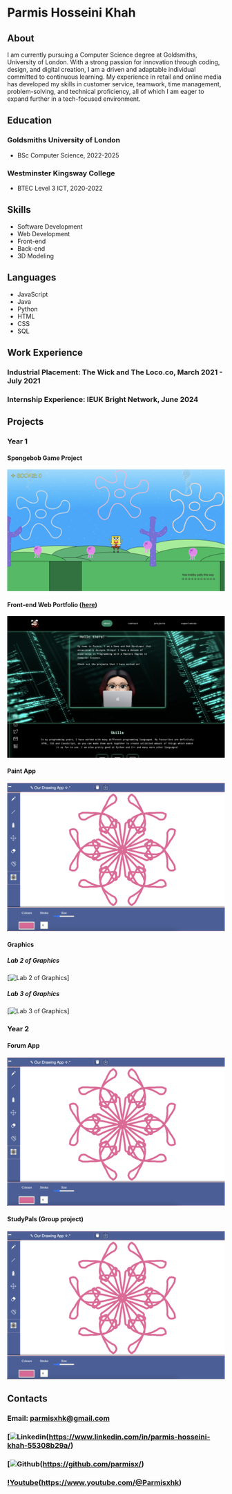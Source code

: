 # Parmis Hosseini Khah

## About
I am currently pursuing a Computer Science degree at Goldsmiths, University of London. With a strong passion for innovation through coding, design, and digital creation, I am a driven and adaptable individual committed to continuous learning. My experience in retail and online media has developed my skills in customer service, teamwork, time management, problem-solving, and technical proficiency, all of which I am eager to expand further in a tech-focused environment.

## Education
### Goldsmiths University of London
- BSc Computer Science, 2022-2025
  
### Westminster Kingsway College
- BTEC Level 3 ICT, 2020-2022

## Skills 
- Software Development
- Web Development
- Front-end
- Back-end
- 3D Modeling

## Languages
- JavaScript
- Java
- Python
- HTML
- CSS
- SQL

## Work Experience
### Industrial Placement: The Wick and The Loco.co, March 2021 - July 2021
### Internship Experience: IEUK Bright Network, June 2024

## Projects
### Year 1
#### Spongebob Game Project
[![Spongebob Game Project](img/spongebobgamesrc.png)](https://www.youtube.com/@Parmisxhk)

#### Front-end Web Portfolio ([here](https://doc.gold.ac.uk/~phoss001/portfolio/))
[![Front-End Web Portfolio Project](img/portfoliofrontend.png)](https://doc.gold.ac.uk/~phoss001/portfolio/)

#### Paint App
[![Drawing and Paint App Project](img/paintapp.png)](https://www.youtube.com/@Parmisxhk)

#### Graphics
##### Lab 2 of Graphics
[![Lab 2 of Graphics](img/graphicslab2.gif)]

##### Lab 3 of Graphics
[![Lab 3 of Graphics](img/graphicslab3.gif)]

### Year 2
#### Forum App
[![Forum App](img/paintapp.png)](https://www.youtube.com/@Parmisxhk)

#### StudyPals (Group project)
[![StudyPals group project](img/paintapp.png)](https://www.youtube.com/@Parmisxhk)

## Contacts
### Email: parmisxhk@gmail.com
### [![Linkedin](img/linkedin)(https://www.linkedin.com/in/parmis-hosseini-khah-55308b29a/)
### [![Github](img/github)(https://github.com/parmisx/)
### [!Youtube](img/youtube)(https://www.youtube.com/@Parmisxhk)
